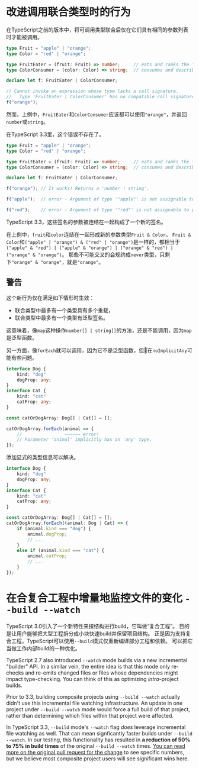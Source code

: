 # 改进调用联合类型时的行为

在TypeScript之前的版本中，将可调用类型联合后仅在它们具有相同的参数列表时才能被调用。

```ts
type Fruit = "apple" | "orange";
type Color = "red" | "orange";

type FruitEater = (fruit: Fruit) => number;     // eats and ranks the fruit
type ColorConsumer = (color: Color) => string;  // consumes and describes the colors

declare let f: FruitEater | ColorConsumer;

// Cannot invoke an expression whose type lacks a call signature.
//   Type 'FruitEater | ColorConsumer' has no compatible call signatures.ts(2349)
f("orange");
```

然而，上例中，`FruitEater`和`ColorConsumer`应该都可以使用`"orange"`，并返回`number`或`string`。

在TypeScript 3.3里，这个错误不存在了。

```ts
type Fruit = "apple" | "orange";
type Color = "red" | "orange";

type FruitEater = (fruit: Fruit) => number;     // eats and ranks the fruit
type ColorConsumer = (color: Color) => string;  // consumes and describes the colors

declare let f: FruitEater | ColorConsumer;

f("orange"); // It works! Returns a 'number | string'.

f("apple");  // error - Argument of type '"apple"' is not assignable to parameter of type '"orange"'.

f("red");    // error - Argument of type '"red"' is not assignable to parameter of type '"orange"'.
```

TypeScript 3.3，这些签名的参数被连结在一起构成了一个新的签名。

在上例中，`fruit`和`color`连结在一起形成新的参数类型`Fruit & Color`。
`Fruit & Color`和`("apple" | "orange") & ("red" | "orange")`是一样的，都相当于`("apple" & "red") | ("apple" & "orange") | ("orange" & "red") | ("orange" & "orange")`。
那些不可能交叉的会规约成`never`类型，只剩下`"orange" & "orange"`，就是`"orange"`。

## 警告
这个新行为仅在满足如下情形时生效：

* 联合类型中最多有一个类型具有多个重载，
* 联合类型中最多有一个类型有泛型签名。

这意味着，像`map`这种操作`number[] | string[]`的方法，还是不能调用，因为`map`是泛型函数。

另一方面，像`forEach`就可以调用，因为它不是泛型函数，但在`noImplicitAny`可能有些问题。

```ts
interface Dog {
    kind: "dog"
    dogProp: any;
}
interface Cat {
    kind: "cat"
    catProp: any;
}

const catOrDogArray: Dog[] | Cat[] = [];

catOrDogArray.forEach(animal => {
    //                ~~~~~~ error!
    // Parameter 'animal' implicitly has an 'any' type.
});
```

添加显式的类型信息可以解决。

```ts
interface Dog {
    kind: "dog"
    dogProp: any;
}
interface Cat {
    kind: "cat"
    catProp: any;
}

const catOrDogArray: Dog[] | Cat[] = [];
catOrDogArray.forEach((animal: Dog | Cat) => {
    if (animal.kind === "dog") {
        animal.dogProp;
        // ...
    }
    else if (animal.kind === "cat") {
        animal.catProp;
        // ...
    }
});
```

# 在合复合工程中增量地监控文件的变化 `--build --watch`

TypeScript 3.0引入了一个新特性来按结构进行build，它叫做“复合工程”。
目的是让用户能够把大型工程拆分成小块快速build并保留项目结构。
正是因为支持复合工程，TypeScript可以使用`--build`模式仅重新编译部分工程和依赖。
可以把它当做工作内部build的一种优化。

TypeScript 2.7 also introduced `--watch` mode builds via a new incremental "builder" API.
In a similar vein, the entire idea is that this mode only re-checks and re-emits changed files or files whose dependencies might impact type-checking.
You can think of this as optimizing *intra*-project builds.

Prior to 3.3, building composite projects using `--build --watch` actually didn't use this incremental file watching infrastructure.
An update in one project under `--build --watch` mode would force a full build of that project, rather than determining which files within that project were affected.

In TypeScript 3.3, `--build` mode's `--watch` flag *does* leverage incremental file watching as well.
That can mean signficantly faster builds under `--build --watch`.
In our testing, this functionality has resulted in **a reduction of 50% to 75% in build times** of the original `--build --watch` times.
[You can read more on the original pull request for the change](https://github.com/Microsoft/TypeScript/pull/29161) to see specific numbers, but we believe most composite project users will see significant wins here.